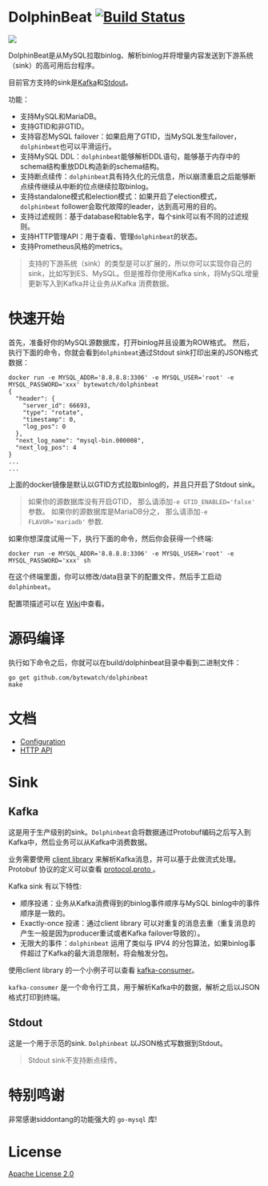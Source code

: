 # DolphinBeat [![Build Status](https://travis-ci.org/bytewatch/dolphinbeat.svg?branch=master)](https://travis-ci.org/bytewatch/dolphinbeat)
 
![](https://img.shields.io/github/license/bytewatch/dolphinbeat.svg)

DolphinBeat是从MySQL拉取binlog、解析binlog并将增量内容发送到下游系统（sink）的高可用后台程序。

目前官方支持的sink是[Kafka](#Kafka)和[Stdout](#Stdout)。

功能：
* 支持MySQL和MariaDB。
* 支持GTID和非GTID。
* 支持容忍MySQL failover：如果启用了GTID，当MySQL发生failover，`dolphinbeat`也可以平滑运行。
* 支持MySQL DDL：`dolphinbeat`能够解析DDL语句，能够基于内存中的schema结构重放DDL构造新的schema结构。
* 支持断点续传：`dolphinbeat`具有持久化的元信息，所以崩溃重启之后能够断点续传继续从中断的位点继续拉取binlog。
* 支持standalone模式和election模式：如果开启了election模式，`dolphinbeat` follower会取代故障的leader，达到高可用的目的。
* 支持过滤规则：基于database和table名字，每个sink可以有不同的过滤规则。
* 支持HTTP管理API：用于查看、管理`dolphinbeat`的状态。
* 支持Prometheus风格的metrics。

> 支持的下游系统（sink）的类型是可以扩展的，所以你可以实现你自己的sink，比如写到ES、MySQL。但是推荐你使用Kafka sink，将MySQL增量更新写入到Kafka并让业务从Kafka 消费数据。

# 快速开始
首先，准备好你的MySQL源数据库，打开binlog并且设置为ROW格式。
然后，执行下面的命令，你就会看到`dolphinbeat`通过Stdout sink打印出来的JSON格式数据：
```
docker run -e MYSQL_ADDR='8.8.8.8:3306' -e MYSQL_USER='root' -e MYSQL_PASSWORD='xxx' bytewatch/dolphinbeat
{
  "header": {
    "server_id": 66693,
    "type": "rotate",
    "timestamp": 0,
    "log_pos": 0
  },
  "next_log_name": "mysql-bin.000008",
  "next_log_pos": 4
}
...
...
```
上面的docker镜像是默认以GTID方式拉取binlog的，并且只开启了Stdout sink。

> 如果你的源数据库没有开启GTID， 那么请添加`-e GTID_ENABLED='false'` 参数。
> 如果你的源数据库是MariaDB分之， 那么请添加`-e FLAVOR='mariadb'` 参数.

如果你想深度试用一下，执行下面的命令，然后你会获得一个终端:
```
docker run -e MYSQL_ADDR='8.8.8.8:3306' -e MYSQL_USER='root' -e MYSQL_PASSWORD='xxx' sh
``` 
在这个终端里面，你可以修改/data目录下的配置文件，然后手工启动`dolphinbeat`。

配置项描述可以在 [Wiki](https://github.com/bytewatch/dolphinbeat/wiki/Configuration)中查看。

# 源码编译
执行如下命令之后，你就可以在build/dolphinbeat目录中看到二进制文件：

```
go get github.com/bytewatch/dolphinbeat
make 
```

# 文档
* [Configuration](https://github.com/bytewatch/dolphinbeat/wiki/Configuration)
* [HTTP API](github.com/bytewatch/dolphinbeat/wiki/HTTP-API)

 

# Sink
## Kafka
这是用于生产级别的sink。`Dolphinbeat`会将数据通过Protobuf编码之后写入到Kafka中，然后业务可以从Kafka中消费数据。

业务需要使用 [client library](sink/kafka/client) 来解析Kafka消息，并可以基于此做流式处理。
Protobuf 协议的定义可以查看 [protocol.proto ](sink/kafka/protocol)。
 
Kafka sink 有以下特性:
* 顺序投递：业务从Kafka消费得到的binlog事件顺序与MySQL binlog中的事件顺序是一致的。
* Exactly-once 投递：通过client library 可以对重复的消息去重（重复消息的产生一般是因为producer重试或者Kafka failover导致的）。
* 无限大的事件：`dolphinbeat` 运用了类似与 IPV4 的分包算法，如果binlog事件超过了Kafka的最大消息限制，将会触发分包。
 
使用client library 的一个小例子可以查看 [kafka-consumer](cmd/tools/kafka-consumer)。

`kafka-consumer` 是一个命令行工具，用于解析Kafka中的数据，解析之后以JSON格式打印到终端。

## Stdout
这是一个用于示范的sink. `Dolphinbeat` 以JSON格式写数据到Stdout。
 
> Stdout sink不支持断点续传。
 
# 特别鸣谢
非常感谢siddontang的功能强大的 `go-mysql` 库!
 
# License
[Apache License 2.0](https://github.com/bytewatch/dolphinbeat/blob/master/LICENSE)

